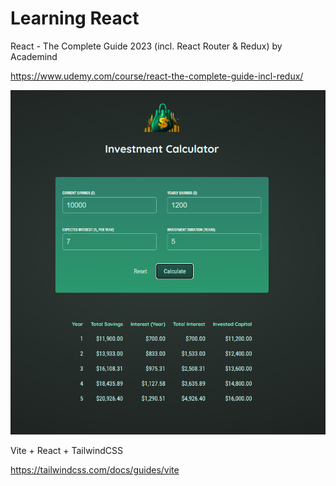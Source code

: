 # Learning React

React - The Complete Guide 2023 (incl. React Router & Redux) 
by Academind
 
https://www.udemy.com/course/react-the-complete-guide-incl-redux/

![Alt text](https://github.com/alanmalagonb/Learning-React/blob/main/imgs/Calculator.png)

Vite + React + TailwindCSS

https://tailwindcss.com/docs/guides/vite
